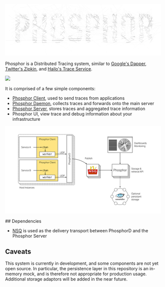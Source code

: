 ![](docs/logo.png)

Phosphor is a Distributed Tracing system, similar to [Google's Dapper](https://research.google.com/pubs/pub36356.html),  [Twitter's Zipkin](https://twitter.github.io/zipkin), and [Hailo's Trace Service](https://speakerdeck.com/mattheath/scaling-microservices-in-go-high-load-strategy-2015?slide=45).

![](https://travis-ci.org/mondough/phosphor.svg?branch=master)

It is comprised of a few simple components:

 - [Phosphor Client](https://github.com/mondough/phosphor-go), used to send traces from applications
 - [Phosphor Daemon](https://github.com/mondough/phosphor/tree/master/phosphord), collects traces and forwards onto the main server
 - [Phosphor Server](https://github.com/mondough/phosphor/tree/master/phosphor), stores traces and aggregated trace information
 - Phosphor UI, view trace and debug information about your infrastructure

![Phosphor Architecture](docs/phosphor/outline.png)

## Dependencies

 - [NSQ](https://nsq.io) is used as the delivery transport between PhosphorD and the Phosphor Server

## Caveats

This system is currently in development, and some components are not yet open source. In particular, the persistence layer in this repository is an in-memory mock, and is therefore not appropriate for production usage. Additional storage adaptors will be added in the near future.
